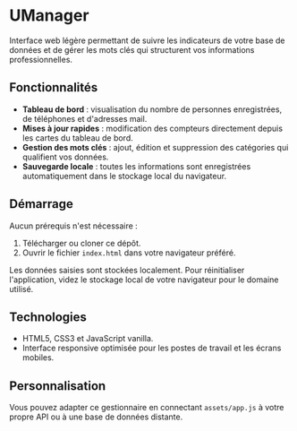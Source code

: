 # UManager

Interface web légère permettant de suivre les indicateurs de votre base de données et de gérer les mots clés qui structurent vos informations professionnelles.

## Fonctionnalités

- **Tableau de bord** : visualisation du nombre de personnes enregistrées, de téléphones et d'adresses mail.
- **Mises à jour rapides** : modification des compteurs directement depuis les cartes du tableau de bord.
- **Gestion des mots clés** : ajout, édition et suppression des catégories qui qualifient vos données.
- **Sauvegarde locale** : toutes les informations sont enregistrées automatiquement dans le stockage local du navigateur.

## Démarrage

Aucun prérequis n'est nécessaire :

1. Télécharger ou cloner ce dépôt.
2. Ouvrir le fichier `index.html` dans votre navigateur préféré.

Les données saisies sont stockées localement. Pour réinitialiser l'application, videz le stockage local de votre navigateur pour le domaine utilisé.

## Technologies

- HTML5, CSS3 et JavaScript vanilla.
- Interface responsive optimisée pour les postes de travail et les écrans mobiles.

## Personnalisation

Vous pouvez adapter ce gestionnaire en connectant `assets/app.js` à votre propre API ou à une base de données distante.
